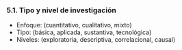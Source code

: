### 5.1. Tipo y nivel de investigación

* Enfoque: (cuantitativo, cualitativo, mixto)
* Tipo: (básica, aplicada, sustantiva, tecnológica)
* Niveles: (exploratoria, descriptiva, correlacional, causal)
